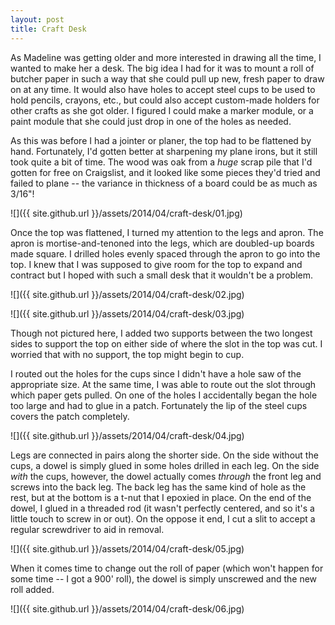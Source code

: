 ```yaml
---
layout: post
title: Craft Desk
---
```

As Madeline was getting older and more interested in drawing all the time, I
wanted to make her a desk. The big idea I had for it was to mount a roll of
butcher paper in such a way that she could pull up new, fresh paper to draw on
at any time. It would also have holes to accept steel cups to be used to hold
pencils, crayons, etc., but could also accept custom-made holders for other
crafts as she got older. I figured I could make a marker module, or a paint
module that she could just drop in one of the holes as needed.

As this was before I had a jointer or planer, the top had to be flattened by
hand. Fortunately, I'd gotten better at sharpening my plane irons, but it still
took quite a bit of time. The wood was oak from a _huge_ scrap pile that I'd
gotten for free on Craigslist, and it looked like some pieces they'd tried and
failed to plane -- the variance in thickness of a board could be as much as
3/16"!

![]({{ site.github.url }}/assets/2014/04/craft-desk/01.jpg)

Once the top was flattened, I turned my attention to the legs and apron. The
apron is mortise-and-tenoned into the legs, which are doubled-up boards made
square. I drilled holes evenly spaced through the apron to go into the top. I
knew that I was supposed to give room for the top to expand and contract but I
hoped with such a small desk that it wouldn't be a problem.

![]({{ site.github.url }}/assets/2014/04/craft-desk/02.jpg)

![]({{ site.github.url }}/assets/2014/04/craft-desk/03.jpg)

Though not pictured here, I added two supports between the two longest sides to
support the top on either side of where the slot in the top was cut. I worried
that with no support, the top might begin to cup.

I routed out the holes for the cups since I didn't have a hole saw of the
appropriate size. At the same time, I was able to route out the slot through
which paper gets pulled. On one of the holes I accidentally began the hole too
large and had to glue in a patch. Fortunately the lip of the steel cups covers
the patch completely.

![]({{ site.github.url }}/assets/2014/04/craft-desk/04.jpg)

Legs are connected in pairs along the shorter side. On the side without the
cups, a dowel is simply glued in some holes drilled in each leg. On the side
_with_ the cups, however, the dowel actually comes _through_ the front leg and
screws into the back leg. The back leg has the same kind of hole as the rest,
but at the bottom is a t-nut that I epoxied in place. On the end of the dowel,
I glued in a threaded rod (it wasn't perfectly centered, and so it's a little
touch to screw in or out). On the oppose it end, I cut a slit to accept a
regular screwdriver to aid in removal.

![]({{ site.github.url }}/assets/2014/04/craft-desk/05.jpg)

When it comes time to change out the roll of paper (which won't happen for some
time -- I got a 900' roll), the dowel is simply unscrewed and the new roll
added.

![]({{ site.github.url }}/assets/2014/04/craft-desk/06.jpg)
